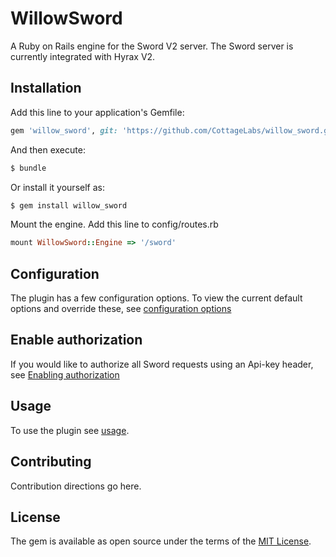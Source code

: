# WillowSword
A Ruby on Rails engine for the Sword V2 server. The Sword server is currently integrated with Hyrax V2.

## Installation
Add this line to your application's Gemfile:

```ruby
gem 'willow_sword', git: 'https://github.com/CottageLabs/willow_sword.git'
```

And then execute:
```bash
$ bundle
```

Or install it yourself as:
```bash
$ gem install willow_sword
```

Mount the engine. Add this line to config/routes.rb

```ruby
mount WillowSword::Engine => '/sword'
```
## Configuration
The plugin has a few configuration options. To view the current default options and override these, see [configuration options](https://github.com/CottageLabs/willow_sword/wiki/Configuring-willow-sword)

## Enable authorization
If you would like to authorize all Sword requests using an Api-key header, see [Enabling authorization](https://github.com/CottageLabs/willow_sword/wiki/Enabling-Authorization-In-Willow-Sword)

## Usage
To use the plugin see [usage](https://github.com/CottageLabs/willow_sword/wiki/Usage).

## Contributing
Contribution directions go here.

## License
The gem is available as open source under the terms of the [MIT License](http://opensource.org/licenses/MIT).
